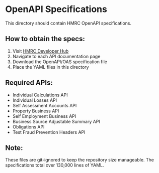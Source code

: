 # OpenAPI Specifications

This directory should contain HMRC OpenAPI specifications.

## How to obtain the specs:

1. Visit [HMRC Developer Hub](https://developer.service.hmrc.gov.uk/api-documentation/docs/api)
2. Navigate to each API documentation page
3. Download the OpenAPI/OAS specification file
4. Place the YAML files in this directory

## Required APIs:

- Individual Calculations API
- Individual Losses API  
- Self Assessment Accounts API
- Property Business API
- Self Employment Business API
- Business Source Adjustable Summary API
- Obligations API
- Test Fraud Prevention Headers API

## Note:

These files are git-ignored to keep the repository size manageable.
The specifications total over 130,000 lines of YAML.
